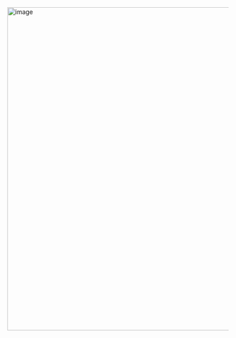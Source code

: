 <img width="736" height="736" alt="image" src="https://github.com/user-attachments/assets/830fc6af-b6aa-4247-9be5-27428503429c" />
